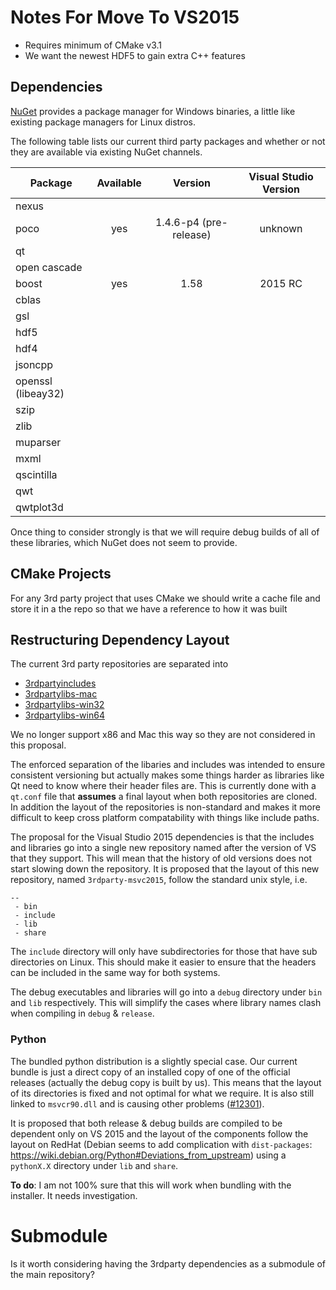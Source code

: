 Notes For Move To VS2015
========================

* Requires minimum of CMake v3.1
* We want the newest HDF5 to gain extra C++ features


Dependencies
------------

[NuGet](https://www.nuget.org/) provides a package manager for Windows binaries, a little like existing package managers for Linux distros.

The following table lists our current third party packages and whether or not they are available via existing NuGet channels.

| Package            | Available  | Version                 | Visual Studio Version |
|--------------------|:----------:|:-----------------------:|:---------------------:|
| nexus              |            |                         |                       |
| poco               | yes        | 1.4.6-p4 (pre-release)  | unknown               |
| qt                 |            |                         |                       |
| open cascade       |            |                         |                       |
| boost              | yes        | 1.58                    |  2015 RC              |
| cblas              |            |                         |                       |
| gsl                |            |                         |                       |
| hdf5               |            |                         |                       |
| hdf4               |            |                         |                       |
| jsoncpp            |            |                         |                       |
| openssl (libeay32) |            |                         |                       |
| szip               |            |                         |                       |
| zlib               |            |                         |                       |
| muparser           |            |                         |                       |
| mxml               |            |                         |                       |
| qscintilla         |            |                         |                       |
| qwt                |            |                         |                       |
| qwtplot3d          |            |                         |                       |

Once thing to consider strongly is that we will require debug builds of all of these libraries, which NuGet does not seem to provide.

CMake Projects
--------------
For any 3rd party project that uses CMake we should write a cache file and store it in a the repo so that we have a reference to how it was built

Restructuring Dependency Layout
-------------------------------

The current 3rd party repositories are separated into

* [3rdpartyincludes](https://github.com/mantidproject/3rdpartyincludes)
* [3rdpartylibs-mac](https://github.com/mantidproject/3rdpartylibs-mac)
* [3rdpartylibs-win32](https://github.com/mantidproject/3rdpartylibs-win32)
* [3rdpartylibs-win64](https://github.com/mantidproject/3rdpartylibs-win64)

We no longer support x86 and Mac this way so they are not considered in this proposal.

The enforced separation of the libaries and includes was intended to ensure consistent versioning but actually makes some things harder as libraries like Qt need to know where their header files are. This is currently done with a `qt.conf` file that **assumes** a final layout when both repositories are cloned. In addition the layout of the repositories is non-standard and makes it more difficult to keep cross platform compatability with things like include paths.

The proposal for the Visual Studio 2015 dependencies is that the includes and libraries go into a single new repository named after the version of VS that they support. This will mean that the history of old versions does not start slowing down the repository. It is proposed that the layout of this new repository, named `3rdparty-msvc2015`, follow the standard unix style, i.e.

```
--
 - bin
 - include
 - lib
 - share
```

The `include` directory will only have subdirectories for those that have sub directories on Linux. This should make it easier to ensure that the headers can be included in the same way for both systems.

The debug executables and libraries will go into a `debug` directory under `bin` and `lib` respectively. This will simplify the cases where library names clash when compiling in `debug` & `release`.

### Python

The bundled python distribution is a slightly special case. Our current bundle is just a direct copy of an installed copy of one of the official releases (actually the debug copy is built by us). This means that the layout of its directories is fixed and not optimal for what we require. It is also still linked to `msvcr90.dll` and is causing other problems ([#12301](https://github.com/mantidproject/mantid/issues/12301)).

It is proposed that both release & debug builds are compiled to be dependent only on VS 2015 and the layout of the components follow the layout on RedHat (Debian seems to add complication with `dist-packages`: https://wiki.debian.org/Python#Deviations_from_upstream) using a `pythonX.X` directory under `lib` and `share`.

**To do**: I am not 100% sure that this will work when bundling with the installer. It needs investigation.

Submodule
=========

Is it worth considering having the 3rdparty dependencies as a submodule of the main repository?



